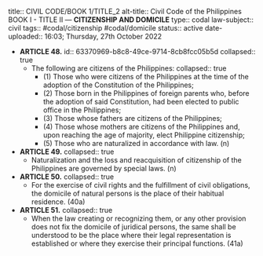 title:: CIVIL CODE/BOOK 1/TITLE_2
alt-title:: Civil Code of the Philippines BOOK I - TITLE II —  **CITIZENSHIP AND DOMICILE**
type:: codal
law-subject:: civil
tags:: #codal/citizenship #codal/domicile
status:: active
date-uploaded:: 16:03; Thursday, 27th October 2022

- **ARTICLE 48.**
  id:: 63370969-b8c8-49ce-9714-8cb8fcc05b5d
  collapsed:: true
	- The following are citizens of the Philippines:
	  collapsed:: true
		- (1) Those who were citizens of the Philippines at the time of the adoption of the Constitution of the Philippines;
		- (2) Those born in the Philippines of foreign parents who, before the adoption of said Constitution, had been elected to public office in the Philippines;
		- (3) Those whose fathers are citizens of the Philippines;
		- (4) Those whose mothers are citizens of the Philippines and, upon reaching the age of majority, elect Philippine citizenship;
		- (5) Those who are naturalized in accordance with law. (n)
- **ARTICLE 49.**
  collapsed:: true
	- Naturalization and the loss and reacquisition of citizenship of the Philippines are governed by special laws. (n)
- **ARTICLE 50.**
  collapsed:: true
	- For the exercise of civil rights and the fulfillment of civil obligations, the domicile of natural persons is the place of their habitual residence. (40a)
- **ARTICLE 51.**
  collapsed:: true
	- When the law creating or recognizing them, or any other provision does not fix the domicile of juridical persons, the same shall be understood to be the place where their legal representation is established or where they exercise their principal functions. (41a)